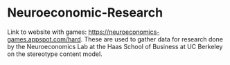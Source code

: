 # Neuroeconomic-Research

Link to website with games: https://neuroeconomics-games.appspot.com/hard. These are used to gather data for research done by the Neuroeconomics Lab at the Haas School of Business at UC Berkeley on the stereotype content model.
